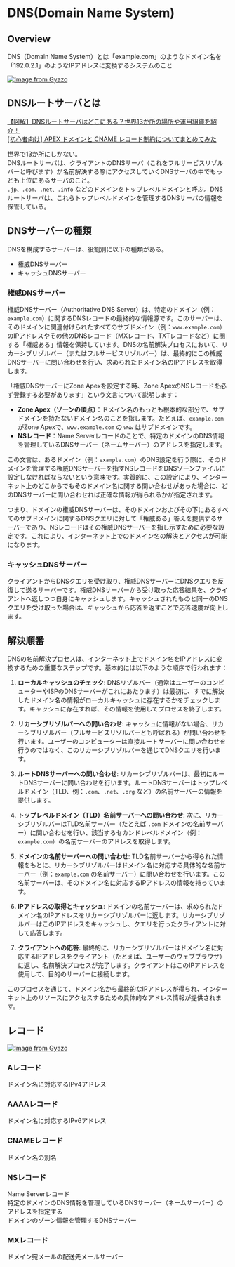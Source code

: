 # DNS(Domain Name System)

## Overview

DNS（Domain Name System）とは「example.com」のようなドメイン名を「192.0.2.1」のようなIPアドレスに変換するシステムのこと

[![Image from Gyazo](https://i.gyazo.com/af4af03e499a1c97a84c1ef6a841ea65.png)](https://gyazo.com/af4af03e499a1c97a84c1ef6a841ea65)

## DNSルートサーバとは

[【図解】DNSルートサーバはどこにある？世界13か所の場所や運用組織を紹介！](https://ryonotes.com/where-is-route-dns-server/)  
[[初心者向け] APEX ドメインと CNAME レコード制約についてまとめてみた](https://dev.classmethod.jp/articles/tsnote-dns-record-apex-domain/)

世界で13か所にしかない。  
DNSルートサーバは、クライアントのDNSサーバ（これをフルサービスリゾルバーと呼びます）が名前解決する際にアクセスしていくDNSサーバの中でもっとも上位にあるサーバのこと。  
`.jp、.com、.net、.info` などのドメインをトップレベルドメインと呼ぶ。DNSルートサーバは、これらトップレベルドメインを管理するDNSサーバの情報を保管している。

## DNSサーバーの種類

DNSを構成するサーバーは、役割別に以下の種類がある。

- 権威DNSサーバー
- キャッシュDNSサーバー

### 権威DNSサーバー

権威DNSサーバー（Authoritative DNS Server）は、特定のドメイン（例：`example.com`）に関するDNSレコードの最終的な情報源です。このサーバーは、そのドメインに関連付けられたすべてのサブドメイン（例：`www.example.com`）のIPアドレスやその他のDNSレコード（MXレコード、TXTレコードなど）に関する「権威ある」情報を保持しています。DNSの名前解決プロセスにおいて、リカーシブリゾルバー（またはフルサービスリゾルバー）は、最終的にこの権威DNSサーバーに問い合わせを行い、求められたドメイン名のIPアドレスを取得します。

「権威DNSサーバーにZone Apexを設定する時、Zone ApexのNSレコードを必ず登録する必要があります」という文言について説明します：

- **Zone Apex（ゾーンの頂点）**：ドメイン名のもっとも根本的な部分で、サブドメインを持たないドメイン名のことを指します。たとえば、`example.com` がZone Apexで、`www.example.com` の `www` はサブドメインです。
- **NSレコード**：Name Serverレコードのことで、特定のドメインのDNS情報を管理しているDNSサーバー（ネームサーバー）のアドレスを指定します。

この文言は、あるドメイン（例：`example.com`）のDNS設定を行う際に、そのドメインを管理する権威DNSサーバーを指すNSレコードをDNSゾーンファイルに設定しなければならないという意味です。実質的に、この設定により、インターネット上のどこからでもそのドメイン名に関する問い合わせがあった場合に、どのDNSサーバーに問い合わせれば正確な情報が得られるかが指定されます。

つまり、ドメインの権威DNSサーバーは、そのドメインおよびその下にあるすべてのサブドメインに関するDNSクエリに対して「権威ある」答えを提供するサーバーであり、NSレコードはその権威DNSサーバーを指し示すために必要な設定です。これにより、インターネット上でのドメイン名の解決とアクセスが可能になります。

### キャッシュDNSサーバー

クライアントからDNSクエリを受け取り、権威DNSサーバーにDNSクエリを反復して送るサーバーです。権威DNSサーバーから受け取った応答結果を、クライアントへ返しつつ自身にキャッシュします。キャッシュされたものと同一のDNSクエリを受け取った場合は、キャッシュから応答を返すことで応答速度が向上します。

## 解決順番

DNSの名前解決プロセスは、インターネット上でドメイン名をIPアドレスに変換するための重要なステップです。基本的には以下のような順序で行われます：

1. **ローカルキャッシュのチェック**: DNSリゾルバー（通常はユーザーのコンピューターやISPのDNSサーバーがこれにあたります）は最初に、すでに解決したドメイン名の情報がローカルキャッシュに存在するかをチェックします。キャッシュに存在すれば、その情報を使用してプロセスを終了します。

2. **リカーシブリゾルバーへの問い合わせ**: キャッシュに情報がない場合、リカーシブリゾルバー（フルサービスリゾルバーとも呼ばれる）が問い合わせを行います。ユーザーのコンピューターは直接ルートサーバーに問い合わせを行うのではなく、このリカーシブリゾルバーを通じてDNSクエリを行います。

3. **ルートDNSサーバーへの問い合わせ**: リカーシブリゾルバーは、最初にルートDNSサーバーに問い合わせを行います。ルートDNSサーバーはトップレベルドメイン（TLD、例：`.com`、`.net`、`.org` など）の名前サーバーの情報を提供します。

4. **トップレベルドメイン（TLD）名前サーバーへの問い合わせ**: 次に、リカーシブリゾルバーはTLD名前サーバー（たとえば `.com` ドメインの名前サーバー）に問い合わせを行い、該当するセカンドレベルドメイン（例：`example.com`）の名前サーバーのアドレスを取得します。

5. **ドメインの名前サーバーへの問い合わせ**: TLD名前サーバーから得られた情報をもとに、リカーシブリゾルバーはドメイン名に対応する具体的な名前サーバー（例：`example.com` の名前サーバー）に問い合わせを行います。この名前サーバーは、そのドメイン名に対応するIPアドレスの情報を持っています。

6. **IPアドレスの取得とキャッシュ**: ドメインの名前サーバーは、求められたドメイン名のIPアドレスをリカーシブリゾルバーに返します。リカーシブリゾルバーはこのIPアドレスをキャッシュし、クエリを行ったクライアントに対して応答します。

7. **クライアントへの応答**: 最終的に、リカーシブリゾルバーはドメイン名に対応するIPアドレスをクライアント（たとえば、ユーザーのウェブブラウザ）に返し、名前解決プロセスが完了します。クライアントはこのIPアドレスを使用して、目的のサーバーに接続します。

このプロセスを通じて、ドメイン名から最終的なIPアドレスが得られ、インターネット上のリソースにアクセスするための具体的なアドレス情報が提供されます。

## レコード

[![Image from Gyazo](https://i.gyazo.com/63cb2532c078a7474f339a660ef892c5.png)](https://gyazo.com/63cb2532c078a7474f339a660ef892c5)

### Aレコード

ドメイン名に対応するIPv4アドレス

### AAAAレコード

ドメイン名に対応するIPv6アドレス

### CNAMEレコード

ドメイン名の別名

### NSレコード

Name Serverレコード  
特定のドメインのDNS情報を管理しているDNSサーバー（ネームサーバー）のアドレスを指定する  
ドメインのゾーン情報を管理するDNSサーバー

### MXレコード

ドメイン宛メールの配送先メールサーバー
